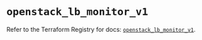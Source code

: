 # `openstack_lb_monitor_v1`

Refer to the Terraform Registry for docs: [`openstack_lb_monitor_v1`](https://registry.terraform.io/providers/terraform-provider-openstack/openstack/1.54.1/docs/resources/lb_monitor_v1).
